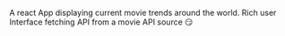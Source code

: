 A react App displaying current movie trends around the world.
Rich user Interface 
fetching API from a movie API source 😏
